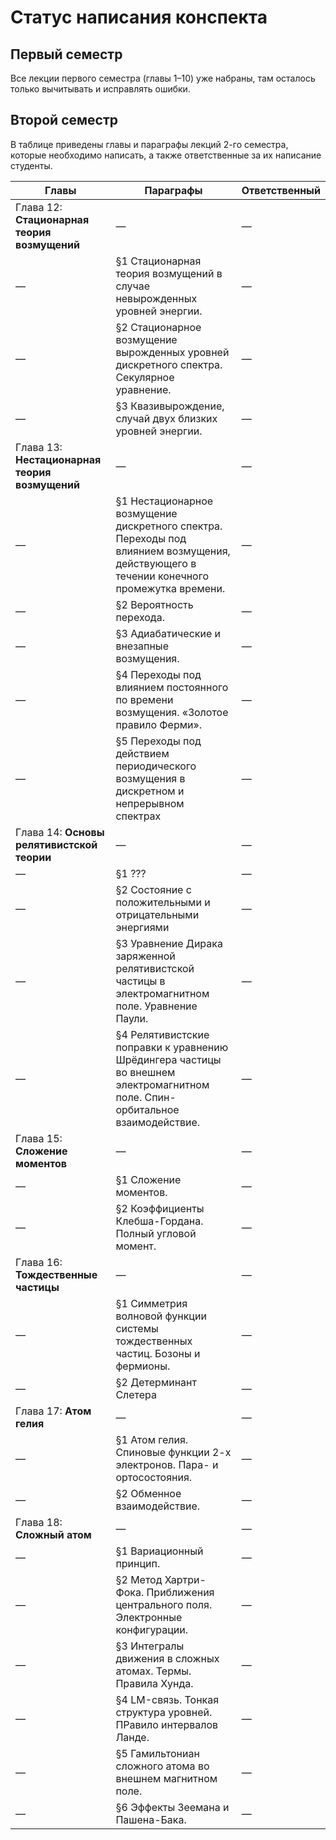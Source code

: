 ﻿# Статус написания конспекта

## Первый семестр

Все лекции первого семестра (главы 1–10) уже набраны, там осталось только вычитывать и исправлять ошибки.

## Второй семестр

В таблице приведены главы и параграфы лекций 2-го семестра, которые необходимо написать, а также ответственные за их написание студенты.

| Главы | Параграфы | Ответственный  |
| ----- | --------- | -------------- |
| Глава 12: **Стационарная теория возмущений**                                                  | — | — |
| — | §1 Стационарная теория возмущений в случае невырожденных уровней энергии.                 | — | 
| — | §2 Стационарное возмущение вырожденных уровней дискретного спектра. Секулярное уравнение. | — |
| — | §3 Квазивырождение, случай двух близких уровней энергии.                                  | — |
| Глава 13: **Нестационарная теория возмущений**                                                                                                | — | — |
| — | §1 Нестационарное возмущение дискретного спектра. Переходы под влиянием возмущения, действующего в течении конечного промежутка времени.  | — |
| — | §2 Вероятность перехода.                                                                                                                  | — |
| — | §3 Адиабатические и внезапные возмущения.                                                                                                 | — |
| — | §4 Переходы под влиянием постоянного по времени возмущения. «Золотое правило Ферми».                                                      | — |
| — | §5 Переходы под действием периодического возмущения в дискретном и непрерывном спектрах                                                   | — |
| Глава 14: **Основы релятивистской теории**                                                                                           | — | — |
| — | §1 ???                                                                                                                           | — |
| — | §2 Состояние с положительными и отрицательными энергиями                                                                         | — |
| — | §3 Уравнение Дирака заряженной релятивистской частицы в электромагнитном поле. Уравнение Паули.                                  | — |
| — | §4 Релятивистские поправки к уравнению Шрёдингера частицы во внешнем электромагнитном поле. Спин-орбитальное взаимодействие.     | — |
| Глава 15: **Сложение моментов**                            | — | — |
| — | §1 Сложение моментов.                                  | — |
| — | §2 Коэффициенты Клебша-Гордана. Полный угловой момент. | — |
| Глава 16: **Тождественные частицы**                                                | — | — |
| — | §1 Симметрия волновой функции системы тождественных частиц. Бозоны и фермионы. | — |
| — | §2 Детерминант Слетера                                                         | — |
| Глава 17: **Атом гелия**                                                           | — | — |
| — | §1 Атом гелия. Спиновые функции 2-х электронов. Пара- и ортосостояния.         | — |
| — | §2 Обменное взаимодействие.                                                    | — |
| Глава 18: **Сложный атом**                                                         | — | — |
| — | §1 Вариационный принцип.                                                       | — |
| — | §2 Метод Хартри-Фока. Приближения центрального поля. Электронные конфигурации. | — |
| — | §3 Интегралы движения в сложных атомах. Термы. Правила Хунда.                  | — |
| — | §4 LM-связь. Тонкая структура уровней. ПРавило интервалов Ланде.               | — |
| — | §5 Гамильтониан сложного атома во внешнем магнитном поле.                      | — |
| — | §6 Эффекты Зеемана и Пашена-Бака.                                              | — |